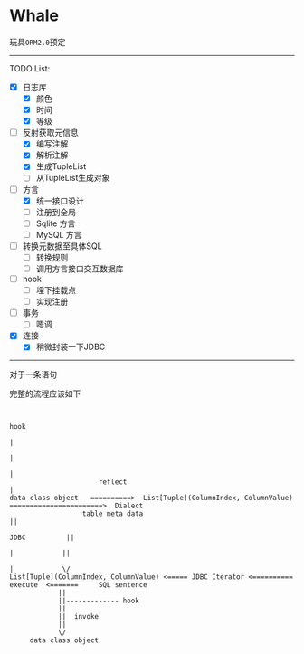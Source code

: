 # Whale

玩具`ORM2.0`预定

-------------------------

TODO List:

- [x] 日志库
    - [x] 颜色
    - [x] 时间
    - [x] 等级
- [ ] 反射获取元信息
    - [x] 编写注解
    - [x] 解析注解
    - [x] 生成TupleList
    - [ ] 从TupleList生成对象
- [ ] 方言
    - [x] 统一接口设计
    - [ ] 注册到全局
    - [ ] Sqlite 方言
    - [ ] MySQL 方言
- [ ] 转换元数据至具体SQL
    - [ ] 转换规则
    - [ ] 调用方言接口交互数据库
- [ ] hook
    - [ ] 埋下挂载点
    - [ ] 实现注册
- [ ] 事务
    - [ ] 嗯调
- [x] 连接
    - [x] 稍微封装一下JDBC

-----------------------------
对于一条语句

完整的流程应该如下

```text
       
                                                                               hook
                                                                                |
                                                                                |
                                                                                |
                      reflect                                                   |
data class object   ==========>  List[Tuple](ColumnIndex, ColumnValue) =======================>  Dialect
                  table meta data                                                                  ||
                                                                                     JDBC          ||
                                                                                      |            ||
                                                                                      |            \/
List[Tuple](ColumnIndex, ColumnValue) <===== JDBC Iterator <==========   execute  <=======     SQL sentence
            ||
            ||------------- hook
            ||  
            ||  invoke
            ||
            \/
     data class object



```